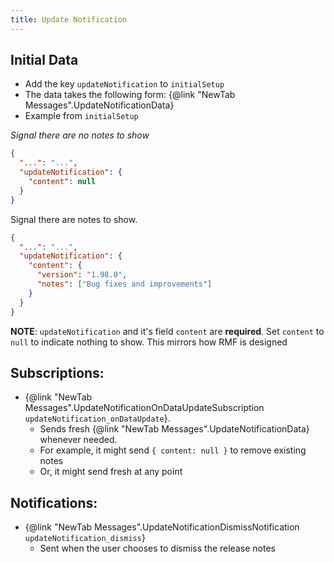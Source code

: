 ```yaml
---
title: Update Notification
---
```


## Initial Data 

- Add the key `updateNotification` to `initialSetup`
- The data takes the following form: {@link "NewTab Messages".UpdateNotificationData}
- Example from `initialSetup`

*Signal there are no notes to show* 
```json
{
  "...": "...",
  "updateNotification": {
    "content": null
  }
}
```

Signal there are notes to show.

```json
{
  "...": "...",
  "updateNotification": {
    "content": {
      "version": "1.98.0",
      "notes": ["Bug fixes and improvements"]
    }
  }
}
```

**NOTE**: `updateNotification` and it's field `content` are **required**. Set `content` to `null` to indicate 
nothing to show. This mirrors how RMF is designed

## Subscriptions:
- {@link "NewTab Messages".UpdateNotificationOnDataUpdateSubscription `updateNotification_onDataUpdate`}.
    - Sends fresh {@link "NewTab Messages".UpdateNotificationData} whenever needed.
    - For example, it might send `{ content: null }` to remove existing notes
    - Or, it might send fresh at any point

## Notifications:
- {@link "NewTab Messages".UpdateNotificationDismissNotification `updateNotification_dismiss`}
    - Sent when the user chooses to dismiss the release notes
